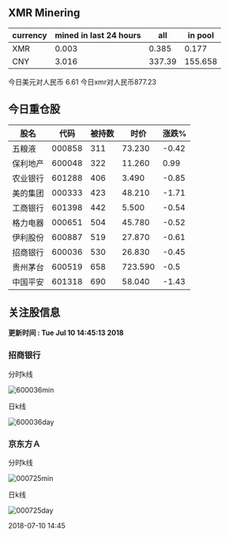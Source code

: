## XMR Minering

|currency|mined in last 24 hours|all|in pool|
|---|---|---|---|
|XMR|0.003|0.385|0.177|
|CNY|3.016|337.39|155.658|

今日美元对人民币 6.61	今日xmr对人民币877.23


## 今日重仓股 

|股名|代码|被持数|时价|涨跌%|
|---|---|---|---|---|
|五粮液|000858|311|73.230|-0.42|
|保利地产|600048|322|11.260|0.99|
|农业银行|601288|406|3.490|-0.85|
|美的集团|000333|423|48.210|-1.71|
|工商银行|601398|442|5.500|-0.54|
|格力电器|000651|504|45.780|-0.52|
|伊利股份|600887|519|27.870|-0.61|
|招商银行|600036|530|26.830|-0.45|
|贵州茅台|600519|658|723.590|-0.5|
|中国平安|601318|690|58.040|-1.43|

## 关注股信息
**更新时间 : Tue Jul 10 14:45:13 2018**
### 招商银行 
分时k线

![600036min](http://image.sinajs.cn/newchart/min/n/sh600036.gif)

日k线

![600036day](http://image.sinajs.cn/newchart/daily/n/sh600036.gif)

### 京东方Ａ 
分时k线

![000725min](http://image.sinajs.cn/newchart/min/n/sz000725.gif)

日k线

![000725day](http://image.sinajs.cn/newchart/daily/n/sz000725.gif)

2018-07-10 14:45